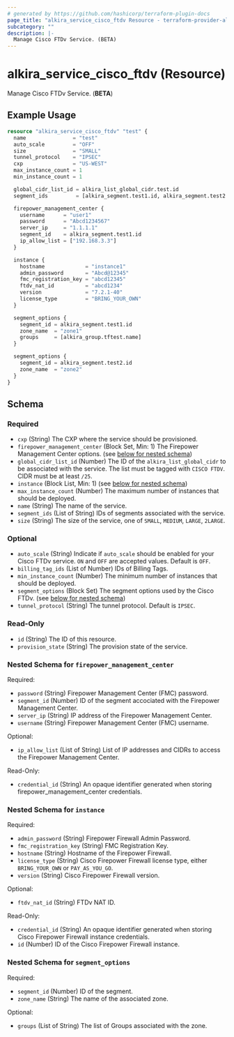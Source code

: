 ```yaml
---
# generated by https://github.com/hashicorp/terraform-plugin-docs
page_title: "alkira_service_cisco_ftdv Resource - terraform-provider-alkira"
subcategory: ""
description: |-
  Manage Cisco FTDv Service. (BETA)
---
```


# alkira_service_cisco_ftdv (Resource)

Manage Cisco FTDv Service. (**BETA**)

## Example Usage

```terraform
resource "alkira_service_cisco_ftdv" "test" {
  name               = "test"
  auto_scale         = "OFF"
  size               = "SMALL"
  tunnel_protocol    = "IPSEC"
  cxp                = "US-WEST"
  max_instance_count = 1
  min_instance_count = 1

  global_cidr_list_id = alkira_list_global_cidr.test.id
  segment_ids         = [alkira_segment.test1.id, alkira_segment.test2.id]

  firepower_management_center {
    username      = "user1"
    password      = "Abcd1234567"
    server_ip     = "1.1.1.1"
    segment_id    = alkira_segment.test1.id
    ip_allow_list = ["192.168.3.3"]
  }

  instance {
    hostname             = "instance1"
    admin_password       = "Abcd@12345"
    fmc_registration_key = "abcd12345"
    ftdv_nat_id          = "abcd1234"
    version              = "7.2.1-40"
    license_type         = "BRING_YOUR_OWN"
  }

  segment_options {
    segment_id = alkira_segment.test1.id
    zone_name  = "zone1"
    groups     = [alkira_group.tftest.name]
  }

  segment_options {
    segment_id = alkira_segment.test2.id
    zone_name  = "zone2"
  }
}
```

<!-- schema generated by tfplugindocs -->
## Schema

### Required

- `cxp` (String) The CXP where the service should be provisioned.
- `firepower_management_center` (Block Set, Min: 1) The Firepower Management Center options. (see [below for nested schema](#nestedblock--firepower_management_center))
- `global_cidr_list_id` (Number) The ID of the `alkira_list_global_cidr` to be associated with the service. The list must be tagged with `CISCO FTDV`. CIDR must be at least `/25`.
- `instance` (Block List, Min: 1) (see [below for nested schema](#nestedblock--instance))
- `max_instance_count` (Number) The maximum number of instances that should be deployed.
- `name` (String) The name of the service.
- `segment_ids` (List of String) IDs of segments associated with the service.
- `size` (String) The size of the service, one of `SMALL`, `MEDIUM`, `LARGE`, `2LARGE`.

### Optional

- `auto_scale` (String) Indicate if `auto_scale` should be enabled for your Cisco FTDv service. `ON` and `OFF` are accepted values. Default is `OFF`.
- `billing_tag_ids` (List of Number) IDs of Billing Tags.
- `min_instance_count` (Number) The minimum number of instances that should be deployed.
- `segment_options` (Block Set) The segment options used by the Cisco FTDv. (see [below for nested schema](#nestedblock--segment_options))
- `tunnel_protocol` (String) The tunnel protocol. Default is `IPSEC`.

### Read-Only

- `id` (String) The ID of this resource.
- `provision_state` (String) The provision state of the service.

<a id="nestedblock--firepower_management_center"></a>
### Nested Schema for `firepower_management_center`

Required:

- `password` (String) Firepower Management Center (FMC) password.
- `segment_id` (Number) ID of the segment accociated with the Firepower Management Center.
- `server_ip` (String) IP address of the Firepower Management Center.
- `username` (String) Firepower Management Center (FMC) username.

Optional:

- `ip_allow_list` (List of String) List of IP addresses and CIDRs to access the Firepower Management Center.

Read-Only:

- `credential_id` (String) An opaque identifier generated when storing firepower_management_center credentials.


<a id="nestedblock--instance"></a>
### Nested Schema for `instance`

Required:

- `admin_password` (String) Firepower Firewall Admin Password.
- `fmc_registration_key` (String) FMC Registration Key.
- `hostname` (String) Hostname of the Firepower Firewall.
- `license_type` (String) Cisco Firepower Firewall license type, either `BRING_YOUR_OWN` or `PAY_AS_YOU_GO`.
- `version` (String) Cisco Firepower Firewall version.

Optional:

- `ftdv_nat_id` (String) FTDv NAT ID.

Read-Only:

- `credential_id` (String) An opaque identifier generated when storing Cisco Firepower Firewall instance credentials.
- `id` (Number) ID of the Cisco Firepower Firewall instance.


<a id="nestedblock--segment_options"></a>
### Nested Schema for `segment_options`

Required:

- `segment_id` (Number) ID of the segment.
- `zone_name` (String) The name of the associated zone.

Optional:

- `groups` (List of String) The list of Groups associated with the zone.


